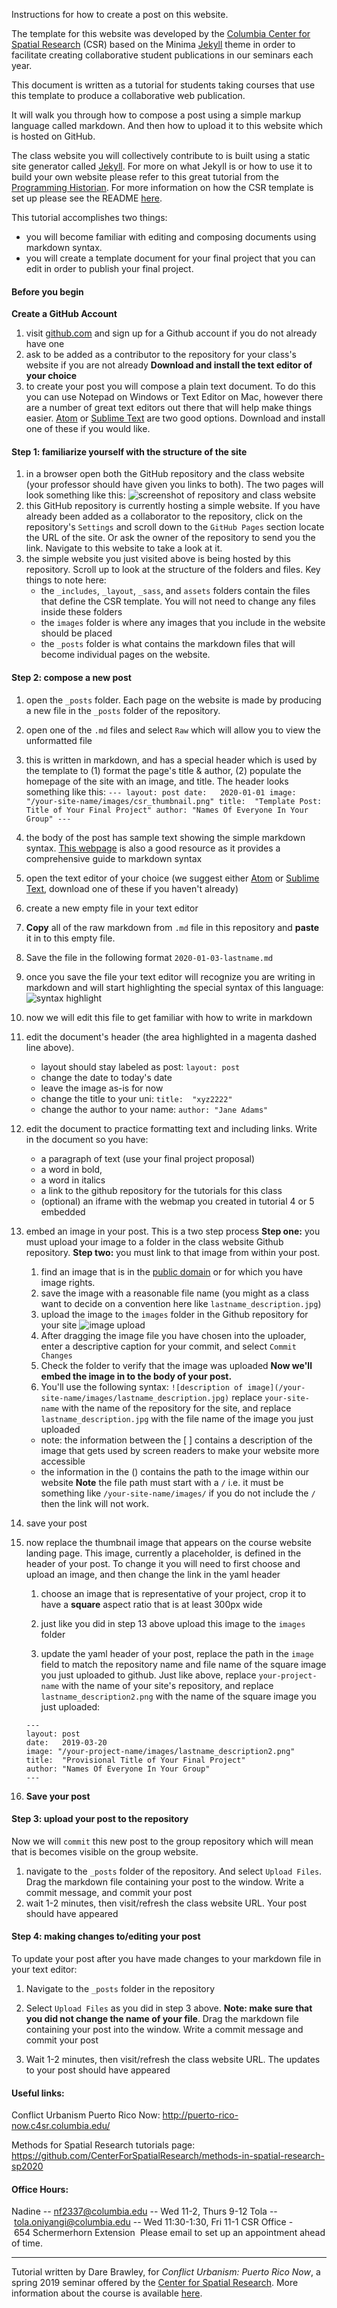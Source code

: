 Instructions for how to create a post on this website.

The template for this website was developed by the [Columbia Center for Spatial Research](c4sr.columbia.edu) (CSR) based on the Minima [Jekyll](https://jekyllrb.com/) theme in order to facilitate creating collaborative student publications in our seminars each year.

This document is written as a tutorial for students taking courses that use this template to produce a collaborative web publication.

It will walk you through how to compose a post using a simple markup language called markdown. And then how to upload it to this website which is hosted on GitHub.

The class website you will collectively contribute to is built using a static site generator called [Jekyll](https://jekyllrb.com/). For more on what Jekyll is or how to use it to build your own website please refer to this great tutorial from the [Programming Historian](https://programminghistorian.org/en/lessons/building-static-sites-with-jekyll-github-pages).
For more information on how the CSR template is set up please see the README [here](/README.md).

This tutorial accomplishes two things:
  - you will become familiar with editing and composing documents using markdown syntax.
  - you will create a template document for your final project that you can edit in order to publish your final project.


#### Before you begin
**Create a GitHub Account**  
1. visit [github.com](https://github.com/) and sign up for a Github account if you do not already have one
2. ask to be added as a contributor to the repository for your class's website if you are not already
**Download and install the text editor of your choice**
1. to create your post you will compose a plain text document. To do this you can use Notepad on Windows or Text Editor on Mac, however there are a number of great text editors out there that will help make things easier. [Atom](https://atom.io/) or [Sublime Text](https://www.sublimetext.com/) are two good options. Download and install one of these if you would like.

#### Step 1: familiarize yourself with the structure of the site
1. in a browser open both the GitHub repository and the class website (your professor should have given you links to both). The two pages will look something like this:
![screenshot of repository and class website]
1. this GitHub repository is currently hosting a simple website. If you have already been added as a collaborator to the repository, click on the repository's `Settings` and scroll down to the `GitHub Pages` section locate the URL of the site. Or ask the owner of the repository to send you the link. Navigate to this website to take a look at it.
2. the simple website you just visited above is being hosted by this repository. Scroll up to look at the structure of the folders and files. Key things to note here:
    - the `_includes`, `_layout`, `_sass`, and `assets` folders contain the files that define the CSR template. You will not need to change any files inside these folders
    - the `images` folder is where any images that you include in the website should be placed
    - the `_posts` folder is what contains the markdown files that will become individual pages on the website.

#### Step 2: compose a new post
1. open the `_posts` folder. Each page on the website is made by producing a new file in the `_posts` folder of the repository.
2. open one of the `.md` files and select `Raw` which will allow you to view the unformatted file
3. this is written in markdown, and has a special header which is used by the template to (1) format the page's title & author, (2) populate the homepage of the site with an image, and title. The header looks something like this:
          ```
          ---
          layout: post
          date:   2020-01-01
          image: "/your-site-name/images/csr_thumbnail.png"
          title:  "Template Post: Title of Your Final Project"
          author: "Names Of Everyone In Your Group"
          ---
          ```
4. the body of the post has sample text showing the simple markdown syntax. [This webpage](https://guides.github.com/features/mastering-markdown/) is also a good resource as it provides a comprehensive guide to markdown syntax
5. open the text editor of your choice (we suggest either [Atom](https://atom.io/) or [Sublime Text](https://www.sublimetext.com/), download one of these if you haven't already)
6. create a new empty file in your text editor
7. **Copy** all of the raw markdown from `.md` file in this repository and **paste** it in to this empty file.
8. Save the file in the following format `2020-01-03-lastname.md`
9. once you save the file your text editor will recognize you are writing in markdown and will start highlighting the special syntax of this language:
![syntax highlight]
10. now we will edit this file to get familiar with how to write in markdown
11. edit the document's header (the area highlighted in a magenta dashed line above).
    - layout should stay labeled as post: `layout: post`
    - change the date to today's date
    - leave the image as-is for now
    - change the title to your uni:  `title:  "xyz2222"`
    - change the author to your name: `author: "Jane Adams"`

12. edit the document to practice formatting text and including links. Write in the document so you have:
    - a paragraph of text (use your final project proposal)
    - a word in bold,
    - a word in italics
    - a link to the github repository for the tutorials for this class
    - (optional) an iframe with the webmap you created in tutorial 4 or 5 embedded

13. embed an image in your post. This is a two step process
**Step one:** you must upload your image to a folder in the class website Github repository.
**Step two:** you must link to that image from within your post.

    1. find an image that is in the [public domain](https://en.wikipedia.org/wiki/Public_domain) or for which you have image rights.  
    2. save the image with a reasonable file name (you might as a class want to decide on a convention here like `lastname_description.jpg`)
    3. upload the image to the `images` folder in the Github repository for your site
    ![image upload]
    4. After dragging the image file you have chosen into the uploader, enter a descriptive caption for your commit, and select `Commit Changes`
    5. Check the folder to verify that the image was uploaded
**Now we'll embed the image in to the body of your post.**
    1. You'll use the following syntax:  `![description of image](/your-site-name/images/lastname_description.jpg)` replace `your-site-name` with the name of the repository for the site, and replace `lastname_description.jpg` with the file name of the image you just uploaded
    - note: the information between the [ ] contains a description of the image that gets used by screen readers to make your website more accessible
    - the information in the () contains the path to the image within our website
      **Note** the file path must start with a `/` i.e. it must be something like `/your-site-name/images/` if you do not include the `/` then the link will not work.
14. save your post
15. now replace the thumbnail image that appears on the course website landing page. This image, currently a placeholder, is defined in the header of your post. To change it you will need to first choose and upload an image, and then change the link in the yaml header

    1. choose an image that is representative of your project, crop it to have a **square** aspect ratio that is at least 300px wide

    2. just like you did in step 13 above upload this image to the `images` folder

    3. update the yaml header of your post, replace the path in the `image` field to match the repository name and file name of the square image you just uploaded to github. Just like above, replace `your-project-name` with the name of your site's repository, and replace `lastname_description2.png` with the name of the square image you just uploaded:
    ```
    ---
    layout: post
    date:   2019-03-20
    image: "/your-project-name/images/lastname_description2.png"
    title:  "Provisional Title of Your Final Project"
    author: "Names Of Everyone In Your Group"
    ---
    ```
16. **Save your post**

#### Step 3: upload your post to the repository
Now we will `commit` this new post to the group repository which will mean that is becomes visible on the group website.

1. navigate to the `_posts` folder of the repository. And select `Upload Files`. Drag the markdown file containing your post to the window. Write a commit message, and commit your post
2. wait 1-2 minutes, then visit/refresh the class website URL. Your post should have appeared

#### Step 4: making changes to/editing your post
To update your post after you have made changes to your markdown file in your text editor:
1. Navigate to the `_posts` folder in the repository

2. Select `Upload Files` as you did in step 3 above. **Note: make sure that you did not change the name of your file**. Drag the markdown file containing your post into the window. Write a commit message and commit your post

3. Wait 1-2 minutes, then visit/refresh the class website URL. The updates to your post should have appeared


#### Useful links: 

Conflict Urbanism Puerto Rico Now: http://puerto-rico-now.c4sr.columbia.edu/ 

Methods for Spatial Research tutorials page: https://github.com/CenterForSpatialResearch/methods-in-spatial-research-sp2020 

#### Office Hours: 

Nadine -- nf2337@columbia.edu -- Wed 11-2, Thurs 9-12
Tola -- tola.oniyangi@columbia.edu -- Wed 11:30-1:30, Fri 11-1
CSR Office - 654 Schermerhorn Extension 
Please email to set up an appointment ahead of time. 

______________________________________________________________________________________________________________


Tutorial written by Dare Brawley, for *Conflict Urbanism: Puerto Rico Now*, a spring 2019 seminar offered by the [Center for Spatial Research](http://c4sr.columbia.edu). More information about the course is available [here](http://c4sr.columbia.edu/courses/conflict-urbanism-puerto-rico-now).


[syntax highlight]: tutorial_img/tutorial_1_syntax_highlight.png
[image upload]: tutorial_img/tutorial_2_image_upload.png
[screenshot of repository and class website]: tutorial_img/tutorial_0_twosites.png
